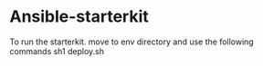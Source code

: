 # Ansible-starterkit

To run the starterkit. move to env directory and use the following commands
sh1 deploy.sh
